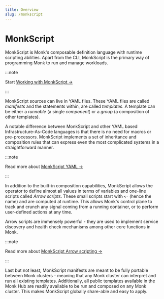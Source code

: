 ```yaml
---
title: Overview
slug: /monkscript
---
```


# MonkScript

MonkScript is Monk's composable definition language with runtime scripting abilities. Apart from the CLI, MonkScript is the primary way of programming Monk to run and manage workloads.

:::note

Start [Working with MonkScript &#8594;
](monkscript/working.md)

:::

MonkScript sources can live in YAML files. These YAML files are called _manifests_ and the statements within, are called _templates_. A template can be either a _runnable_ (a single _component_) or a _group_ (a composition of other templates).

A notable difference between MonkScript and other YAML based Infrastructure-As-Code languages is that there is no need for macros or pre-processors. MonkScript implements a set of inheritance and composition rules that can express even the most complicated systems in a straightforward manner.

:::note

Read more about [MonkScript YAML &#8594;
](monkscript/yaml)

:::

In addition to the built-in composition capabilities, MonkScript allows the operator to define almost all values in terms of variables and one-line scripts called _Arrow scripts_. These small scripts start with `<-` (hence the name) and are computed at runtime. This allows Monk's control plane to track and crunch any signal coming from a running container, or to perform user-defined actions at any time.

Arrow scripts are immensely powerful - they are used to implement service discovery and health check mechanisms among other core functions in Monk.

:::note

Read more about [MonkScript Arrow scripting &#8594;
](monkscript/scripting)

:::

Last but not least, MonkScript manifests are meant to be fully portable between Monk clusters - meaning that any Monk cluster can interpret and run all existing templates. Additionally, all public templates available in the Monk Hub are readily available to be run and composed on any Monk cluster. This makes MonkScript globally share-able and easy to apply.
